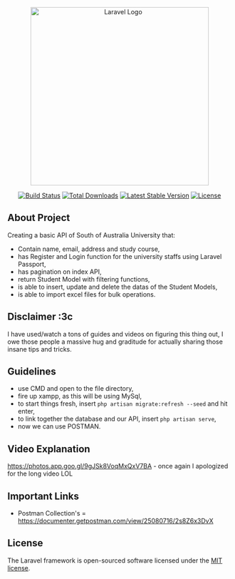 <p align="center"><a href="https://laravel.com" target="_blank"><img src="https://i.imgur.com/YOVceYD.png" width="400" alt="Laravel Logo"></a></p>

<p align="center">
<a href="https://travis-ci.org/laravel/framework"><img src="https://travis-ci.org/laravel/framework.svg" alt="Build Status"></a>
<a href="https://packagist.org/packages/laravel/framework"><img src="https://img.shields.io/packagist/dt/laravel/framework" alt="Total Downloads"></a>
<a href="https://packagist.org/packages/laravel/framework"><img src="https://img.shields.io/packagist/v/laravel/framework" alt="Latest Stable Version"></a>
<a href="https://packagist.org/packages/laravel/framework"><img src="https://img.shields.io/packagist/l/laravel/framework" alt="License"></a>
</p>

## About Project

Creating a basic API of South of Australia University that:

- Contain name, email, address and study course,
- has Register and Login function for the university staffs using Laravel Passport,
- has pagination on index API,
- return Student Model with filtering functions,
- is able to insert, update and delete the datas of the Student Models,
- is able to import excel files for bulk operations.


## Disclaimer :3c

I have used/watch a tons of guides and videos on figuring this thing out, I owe those people a massive hug and graditude for actually sharing those insane tips and tricks. 


## Guidelines
- use CMD and open to the file directory,
- fire up xampp, as this will be using MySql,
- to start things fresh, insert `php artisan migrate:refresh --seed` and hit enter,
- to link together the database and our API, insert `php artisan serve`,
- now we can use POSTMAN.


## Video Explanation
https://photos.app.goo.gl/9gJSk8VoqMxQxV7BA - once again I apologized for the long video LOL


## Important Links

- Postman Collection's = https://documenter.getpostman.com/view/25080716/2s8Z6x3DvX





## License

The Laravel framework is open-sourced software licensed under the [MIT license](https://opensource.org/licenses/MIT).
